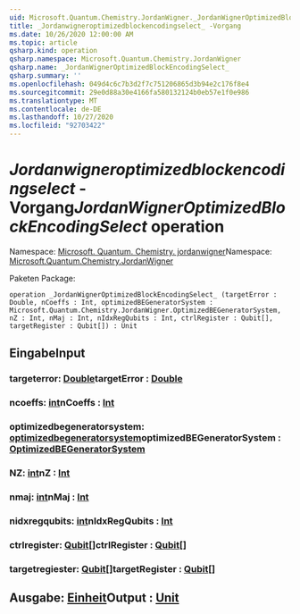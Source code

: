 ```yaml
---
uid: Microsoft.Quantum.Chemistry.JordanWigner._JordanWignerOptimizedBlockEncodingSelect_
title: _Jordanwigneroptimizedblockencodingselect_ -Vorgang
ms.date: 10/26/2020 12:00:00 AM
ms.topic: article
qsharp.kind: operation
qsharp.namespace: Microsoft.Quantum.Chemistry.JordanWigner
qsharp.name: _JordanWignerOptimizedBlockEncodingSelect_
qsharp.summary: ''
ms.openlocfilehash: 049d4c6c7b3d2f7c751206865d3b94e2c176f8e4
ms.sourcegitcommit: 29e0d88a30e4166fa580132124b0eb57e1f0e986
ms.translationtype: MT
ms.contentlocale: de-DE
ms.lasthandoff: 10/27/2020
ms.locfileid: "92703422"
---
```

# <a name="_jordanwigneroptimizedblockencodingselect_-operation"></a><span data-ttu-id="a3ac4-102">_Jordanwigneroptimizedblockencodingselect_ -Vorgang</span><span class="sxs-lookup"><span data-stu-id="a3ac4-102">_JordanWignerOptimizedBlockEncodingSelect_ operation</span></span>

<span data-ttu-id="a3ac4-103">Namespace: [Microsoft. Quantum. Chemistry. jordanwigner](xref:Microsoft.Quantum.Chemistry.JordanWigner)</span><span class="sxs-lookup"><span data-stu-id="a3ac4-103">Namespace: [Microsoft.Quantum.Chemistry.JordanWigner](xref:Microsoft.Quantum.Chemistry.JordanWigner)</span></span>

<span data-ttu-id="a3ac4-104">Paketen [](https://nuget.org/packages/)</span><span class="sxs-lookup"><span data-stu-id="a3ac4-104">Package: [](https://nuget.org/packages/)</span></span>




```qsharp
operation _JordanWignerOptimizedBlockEncodingSelect_ (targetError : Double, nCoeffs : Int, optimizedBEGeneratorSystem : Microsoft.Quantum.Chemistry.JordanWigner.OptimizedBEGeneratorSystem, nZ : Int, nMaj : Int, nIdxRegQubits : Int, ctrlRegister : Qubit[], targetRegister : Qubit[]) : Unit
```


## <a name="input"></a><span data-ttu-id="a3ac4-105">Eingabe</span><span class="sxs-lookup"><span data-stu-id="a3ac4-105">Input</span></span>

### <a name="targeterror--double"></a><span data-ttu-id="a3ac4-106">targeterror: [Double](xref:microsoft.quantum.lang-ref.double)</span><span class="sxs-lookup"><span data-stu-id="a3ac4-106">targetError : [Double](xref:microsoft.quantum.lang-ref.double)</span></span>




### <a name="ncoeffs--int"></a><span data-ttu-id="a3ac4-107">ncoeffs: [int](xref:microsoft.quantum.lang-ref.int)</span><span class="sxs-lookup"><span data-stu-id="a3ac4-107">nCoeffs : [Int](xref:microsoft.quantum.lang-ref.int)</span></span>




### <a name="optimizedbegeneratorsystem--optimizedbegeneratorsystem"></a><span data-ttu-id="a3ac4-108">optimizedbegeneratorsystem: [optimizedbegeneratorsystem](xref:Microsoft.Quantum.Chemistry.JordanWigner.OptimizedBEGeneratorSystem)</span><span class="sxs-lookup"><span data-stu-id="a3ac4-108">optimizedBEGeneratorSystem : [OptimizedBEGeneratorSystem](xref:Microsoft.Quantum.Chemistry.JordanWigner.OptimizedBEGeneratorSystem)</span></span>




### <a name="nz--int"></a><span data-ttu-id="a3ac4-109">NZ: [int](xref:microsoft.quantum.lang-ref.int)</span><span class="sxs-lookup"><span data-stu-id="a3ac4-109">nZ : [Int](xref:microsoft.quantum.lang-ref.int)</span></span>




### <a name="nmaj--int"></a><span data-ttu-id="a3ac4-110">nmaj: [int](xref:microsoft.quantum.lang-ref.int)</span><span class="sxs-lookup"><span data-stu-id="a3ac4-110">nMaj : [Int](xref:microsoft.quantum.lang-ref.int)</span></span>




### <a name="nidxregqubits--int"></a><span data-ttu-id="a3ac4-111">nidxregqubits: [int](xref:microsoft.quantum.lang-ref.int)</span><span class="sxs-lookup"><span data-stu-id="a3ac4-111">nIdxRegQubits : [Int](xref:microsoft.quantum.lang-ref.int)</span></span>




### <a name="ctrlregister--qubit"></a><span data-ttu-id="a3ac4-112">ctrlregister: [Qubit](xref:microsoft.quantum.lang-ref.qubit)[]</span><span class="sxs-lookup"><span data-stu-id="a3ac4-112">ctrlRegister : [Qubit](xref:microsoft.quantum.lang-ref.qubit)[]</span></span>




### <a name="targetregister--qubit"></a><span data-ttu-id="a3ac4-113">targetregiester: [Qubit](xref:microsoft.quantum.lang-ref.qubit)[]</span><span class="sxs-lookup"><span data-stu-id="a3ac4-113">targetRegister : [Qubit](xref:microsoft.quantum.lang-ref.qubit)[]</span></span>





## <a name="output--unit"></a><span data-ttu-id="a3ac4-114">Ausgabe: [Einheit](xref:microsoft.quantum.lang-ref.unit)</span><span class="sxs-lookup"><span data-stu-id="a3ac4-114">Output : [Unit](xref:microsoft.quantum.lang-ref.unit)</span></span>

